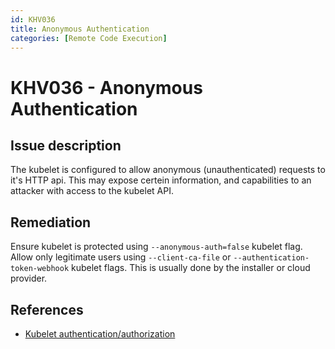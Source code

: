 ```yaml
---
id: KHV036
title: Anonymous Authentication
categories: [Remote Code Execution]
---
```


# KHV036 - Anonymous Authentication

## Issue description

The kubelet is configured to allow anonymous (unauthenticated) requests to it's HTTP api. This may expose certein information, and capabilities to an attacker with access to the kubelet API.

## Remediation

Ensure kubelet is protected using `--anonymous-auth=false` kubelet flag. Allow only legitimate users using `--client-ca-file` or `--authentication-token-webhook` kubelet flags. This is usually done by the installer or cloud provider.

## References

- [Kubelet authentication/authorization](https://kubernetes.io/docs/reference/command-line-tools-reference/kubelet-authentication-authorization/)